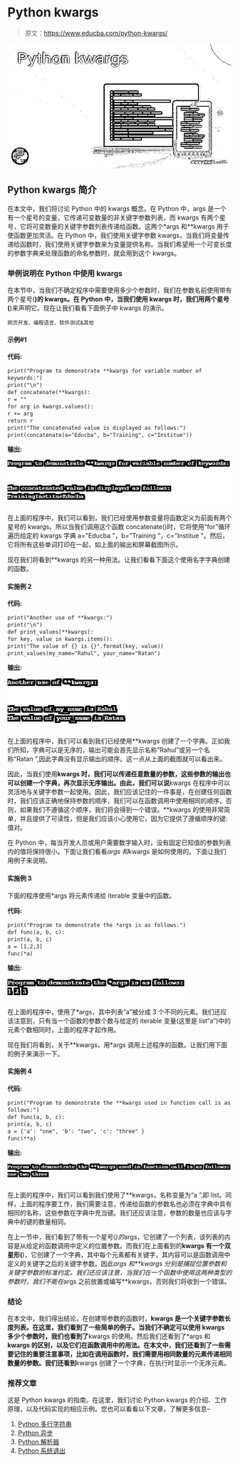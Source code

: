 # Python kwargs

> 原文：<https://www.educba.com/python-kwargs/>

![Python kwargs](img/34fea71140bddd29f14dc596571bef5b.png)



## Python kwargs 简介

在本文中，我们将讨论 Python 中的 kwargs 概念。在 Python 中，args 是一个有一个星号的变量，它传递可变数量的非关键字参数列表，而 kwargs 有两个星号，它将可变数量的关键字参数列表传递给函数。这两个*args 和**kwargs 用于使函数更加灵活。在 Python 中，我们使用关键字参数 kwargs，当我们将变量传递给函数时，我们使用关键字参数来为变量提供名称。当我们希望用一个可变长度的参数字典来处理函数的命名参数时，就会用到这个 kwargs。

### 举例说明在 Python 中使用 kwargs

在本节中，当我们不确定程序中需要使用多少个参数时，我们在参数名前使用带有两个星号(**)的 kwargs。在 Python 中，当我们使用 kwargs 时，我们用两个星号(**)来声明它。现在让我们看看下面例子中 kwargs 的演示。

<small>网页开发、编程语言、软件测试&其他</small>

#### 示例#1

**代码:**

```
print("Program to demonstrate **kwargs for variable number of keywords:")
print("\n")
def concatenate(**kwargs):
r = ""
for arg in kwargs.values():
r += arg
return r
print("The concatenated value is displayed as follows:")
print(concatenate(a="Educba", b="Training", c="Institue"))
```

**输出:**

![Python kwargs 1](img/4d4167b9c8b951b07424aa8bb9b905eb.png)



在上面的程序中，我们可以看到，我们已经使用参数变量将函数定义为前面有两个星号的 kwargs。所以当我们调用这个函数 concatenate()时，它将使用“for”循环遍历给定的 kwargs 字典 a="Educba "，b="Training "，c="Institue "。然后，它将所有这些单词打印在一起，如上面的输出和屏幕截图所示。

现在我们将看到**kwargs 的另一种用法。让我们看看下面这个使用名字字典创建的函数。

#### 实施例 2

**代码:**

```
print("Another use of **kwargs:")
print("\n")
def print_values(**kwargs):
for key, value in kwargs.items():
print("The value of {} is {}".format(key, value))
print_values(my_name="Rahul", your_name="Ratan")
```

**输出:**

![Python kwargs 2-2](img/dbcf4c3932416f24afd2a022a8d37e06.png)



在上面的程序中，我们可以看到我们已经使用**kwargs 创建了一个字典。正如我们所知，字典可以是无序的，输出可能会首先显示名称“Rahul”或另一个名称“Ratan ”,因此字典没有显示输出的顺序。这一点从上面的截图就可以看出来。

因此，当我们使用**kwargs 时，我们可以传递任意数量的参数，这些参数的输出也可以创建一个字典，再次显示无序输出。由此，我们可以说**kwargs 在程序中可以灵活地与关键字参数一起使用。因此，我们应该记住的一件事是，在创建任何函数时，我们应该正确地保持参数的顺序，我们可以在函数调用中使用相同的顺序，否则，如果我们不遵循这个顺序，我们将会得到一个错误。**kwargs 的使用非常简单，并且提供了可读性，但是我们应该小心使用它，因为它提供了遵循顺序的键:值对。

在 Python 中，每当开发人员或用户需要数字输入时，没有固定已知值的参数列表内的值将保持很小。下面让我们看看*args 和*kwargs 是如何使用的。下面让我们用例子来说明。

#### 实施例 3

下面的程序使用*args 将元素传递给 iterable 变量中的函数。

**代码:**

```
print("Program to demonstrate the *args is as follows:")
def func(a, b, c):
print(a, b, c)
a = [1,2,3]
func(*a)
```

**输出:**

![Python kwargs 3](img/1633311020483a950b0c61e96049b840.png)



在上面的程序中，使用了*args，其中列表“a”被分成 3 个不同的元素。我们还应该注意到，只有当一个函数的参数个数与给定的 iterable 变量(这里是 list“a”)中的元素个数相同时，上面的程序才起作用。

现在我们将看到，关于**kwargs，用*args 调用上述程序的函数。让我们用下面的例子来演示一下。

#### 实施例 4

**代码:**

```
print("Program to demonstrate the **kwargs used in function call is as follows:")
def func(a, b, c):
print(a, b, c)
a = {'a': "one", 'b': "two", 'c': "three" }
func(**a)
```

**输出:**

![example #4](img/bd7d076d590411ac408a3ba706323dc4.png)



在上面的程序中，我们可以看到我们使用了**kwargs，名称变量为“a ”,即 list。同样，上面的程序要工作，我们需要注意，传递给函数的参数名也必须在字典中具有相同的名称，这些参数在字典中充当键。我们还应该注意，参数的数量也应该与字典中的键的数量相同。

在上一节中，我们看到了带有一个星号(*)的*args，它创建了一个列表，该列表的内容是从给定的函数调用中定义的位置参数。而我们在上面看到的**kwargs 有一个双星形(**)，它创建了一个字典，其中每个元素都有关键字，其内容可以是函数调用中定义的关键字之后的关键字参数。因此*args 和**kwargs 分别是捕捉位置参数和关键字参数的标准约定。我们还应该注意，当我们在一个函数中使用这两种类型的参数时，我们不能在*args 之前放置或编写**kwargs，否则我们将收到一个错误。

### 结论

在本文中，我们得出结论，在创建带参数的函数时，**kwargs 是一个关键字参数长度列表。在这里，我们看到了一些简单的例子。当我们不确定可以使用 kwargs 多少个参数时，我们也看到了**kwargs 的使用。然后我们还看到了*args 和**kwargs 的区别，以及它们在函数调用中的用法。在本文中，我们还看到了一些需要记住的重要注意事项，比如在调用函数时，我们需要用相同数量的元素传递相同数量的参数。我们还看到**kwargs 创建了一个字典，在执行时显示一个无序元素。

### 推荐文章

这是 Python kwargs 的指南。在这里，我们讨论 Python kwargs 的介绍、工作原理，以及代码实现的相应示例。您也可以看看以下文章，了解更多信息–

1.  [Python 多行字符串](https://www.educba.com/python-multiline-string/)
2.  [Python 异步](https://www.educba.com/python-async/)
3.  [Python 解析器](https://www.educba.com/python-parser/)
4.  [Python 系统退出](https://www.educba.com/python-systemexit/)





